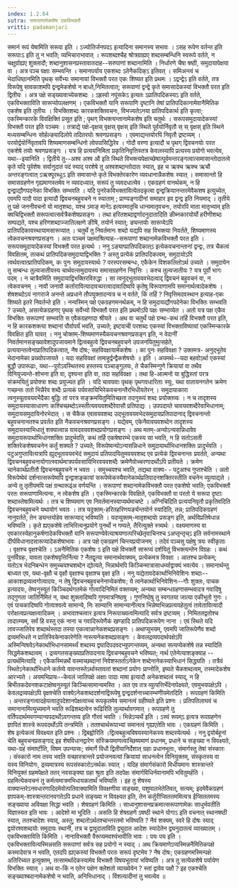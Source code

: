 ```yaml
---
index: 1.2.64
sutra: सरूपाणामेकशेष एकविभक्तौ
vritti: padamanjari
---
```


 समानं रूपं येषामिति सरूपा इति । ऽज्योतिर्जनपदऽ इत्यादिना समानस्य सभावः । ऽसह रूपेण वर्तन्त इति सरूपाःऽ इति तु न भवति; व्यभिचाराभावात् । रूपशब्दश्चैह श्रोत्रग्राह्यए शब्दसम्बन्धिनि स्वरूपे वर्तते, न चक्षुर्ग्राह्यए शुक्लादौ; शब्दानुशासनप्रस्तावातदाह--सरुपाणां शब्दानामिति । निर्धारणे चैषा षष्ठी, समुदायापेक्षया वा । अत्र पञ्च पक्षाः सम्भवन्ति । समानपर्याय एकशब्दः ऽतेनैकदिक्ऽ इतिवत् । समिअन्त्वं च भेदाधिष्ठानमिति पृथक् सर्वेभ्यः समानायां विभक्तौ परत एकः शिष्यत इति प्रथमः । ऽद्वन्द्वेऽ इति वर्तते, तत्र विरूपेषु सावकाशमपि द्वन्द्वमेकशेषो न बाध्ते,निमितत्वात्; सरूपाणां द्वन्द्वे कृते समासादेकस्यां विभक्तौ परत इति द्वितीयः । अत्र पक्षे सड्ख्यावाच्येकशब्दः । ऽह्रस्वो नपुंसकेऽ इत्यतः ऽप्रातिपदिकस्यऽ इति वर्तते, एकविभक्ताविति सारूप्योपलक्षणम् । एकविभक्तौ यानि सरूपाणि दृष्टानि तेषां प्रातिपदिकानामेवानैमितिक एकशेष इति तृतीयः । विभक्तिशब्दः कारकशक्तिवचनः, विभज्यतेऽनया प्रातिपदिकार्थ इति कृत्वा; एकस्मिन्कारके विवक्षिक्तिं प्रसूत इति ; पृथग् विभक्त्यन्तानामेकशेष इति चतुर्थः । सरूपसमुदायादेकस्यां विभक्तौ परत इति पञ्चमः । तत्राद्ये पक्षे-वृक्षस् वृक्षस् वृक्षस् इति स्थिते पूर्वयोर्निवृतौ स् स् वृक्षस् इति स्थिने मध्यसम्बन्धिनः सोर्हल्ङ्यादिलोपे तदितरयोः श्रवणप्रसङ्गः । एवमाद्यन्तयोरपि निवृतौ द्रष्टव्यम् । परयोर्द्वयोर्निवृतावपि शिष्यमाणसम्बन्धिनो लोपपासिद्धिरेव । गोदौ वरणा इत्यादौ च पृथग् द्विवचनयोः परत एकशेषे तयोः श्रवणप्रसङ्गः । यत्र हि प्रत्ययनिमिता प्रकृतिनिवृत्तिस्तत्र केवलस्यापि प्रत्यस्य प्रयोगो भवत्येव, यथा--इयानिति । द्वितीये तु--अश्व अश्व औ इति स्थिते विभक्त्यपेक्षाच्छेषात्पूर्वमन्तरङ्गत्वात्समासान्तोदातत्वे कृते यदि पूर्वशेषः सर्वानुदातं पदं स्याद् परशेषे तु अश्वशब्दान्तोदातः स्यात्, इह च ऋक्च ऋक्च ऋचौ अन्तरङ्गत्वात् ऽऋक्पूरब्धूःऽ इति समासान्ते कृते विभक्तेरकारेण व्यवधानान्नैकशेषः स्यात् । समासान्तो हि समासग्रहणेन गृह्यमाणस्तमेव न व्यवदध्यात्, सरूपं तु व्यवदधात्येव । एकग्रहणं वानर्थकम्, न हि द्वन्द्वाद्यौगपदनेका विभक्तिः सम्भवति । यदि पुनरेकविभक्तावित्येतदकृत्वा द्वन्द्वक्रियानन्तरमेवैकशष इत्युच्येत, एवमपि पादौ पादा इत्यादौ द्विवचनबहुवचने न स्याताम् ; प्राण्यङ्गादीनां समाहार इव द्वन्द्व इति नियमाद् । तृतीये तु पक्षे जननीवचनो यो मातृशब्दः, यश्च ऽमाङ् मानेऽ इत्यस्मातृचि धान्यमातृवचनः, तयोरपि माता मातृभ्याम् इति क्वचिद्विभक्तौ सरूपत्वात्सर्वत्रैकशेषप्रसङ्गः । तथा हरितशब्दाद्वर्णादनुदातादिति ङीब्नकारयोर्यो हरीणीशब्दः सम्पद्यते, यश्च हरिणशब्दाज्जातिलक्षणे ङीषि, तयोर्न स्यात्; ङ्यन्तयोः सारूप्येऽपि प्रातिपदिकावस्थायामसारूप्यात् । चतुर्थे तु निवर्तमानः शब्दो यद्यपि सह विभक्त्या निवर्तते, शिष्यमाणस्य त्वेकवचनश्रवणप्रसङ्गः । अतः पञ्चमं पक्षमाश्रित्याह--सरूपाणां शब्दानामेकविभक्तौ परत इति । सरूपसमूदायादेकस्यां विभक्तौ परत इत्यर्थः । ननु ऽङ्याप्प्रातिपदिकात्ऽ इत्येकवचनान्तानां द्वन्द्वः, तत्र चैकत्वं विवक्षितम्, तत्कथं प्रातिपदिकसमुदायाद्विभक्तिः ? अस्तु प्रत्येकं प्रातिपदिकत्वम्, समुदायोऽपि त्वर्थवत्वात्प्रातिपदिकम्, कः पुनः समुदायस्यार्थः ? परस्परसम्बन्धः, एकैकेन विशकलितोऽर्थ उच्यते । समुदायेन तु सम्बन्धः तुल्यजातीयस्य चार्थवत्समुदायस्य समासग्रहणेन निवृत्तिः । कश्च तुल्यजातीयः ? यत्र पूर्वो भागः पदम् । न चात्रैवमिति समुदायाद्विभक्तिरविरुद्धा । सा त्वनुद्भूतावयवभेदत्वाद् द्विवचनं बहुवचनं वा, न त्वेकवचनम् । नावौ जनावौ कर्तारावित्यादावच्परत्वादावादिष्वपि कृतेषु विरूपाणामपि समानार्थत्वादेकशेषः । शेषशब्दोऽयं नागराजे अनन्ते अप्रधाने तौपयुक्तादन्यत्र च न वर्तते, किं तर्हि ? निवृत्तिमदवस्थान इत्याह-एकः शिष्यते इतरे निवर्तन्ते इति । नन्वस्मिन् पक्षे एकग्रहणमनर्थकम्, न हि समुदायद्यौगपदेनेका विभक्तिः सम्भवति ? उच्यते, असत्येकग्रहणए पृथक् सर्वेभ्यो विभक्तौ परत इति प्रथमोऽपि पक्षः सम्भाव्येत । अतो यत्र पक्ष एकैव विभक्तिः सरूपाणां सम्भवति स एवैकग्रहणादा श्रीयते । अथ वा चतुर्थे पक्षे ग्रन्थः-कथं तर्हि विभक्तौ परत इति, न हि कारकशक्त्या शब्दानां पौर्वापर्यं भवति, उच्यते; इष्टवाची परशब्दः एकस्यां विभक्ताविष्यायां एकस्मिन्कारके विवक्षित इति यावत् । ननु चोक्तम्-शिष्यमाणस्यैकवचनश्रवणप्रसङ्ग इति, न वेदानीं निवर्तमानसङ्ख्यावेशादुपजायमाने द्वित्वबहुत्वे द्विवचनबहुवचने उपजनयितुमुत्सहेते, प्रत्ययान्तत्वेनाप्रातिपदिकत्वात्, नैष दोषः; सहविवक्षायामेकशेषः । का पुनः सहविवक्षा ? उक्तमत्र- अनुद्भूतेव भेदानामेका प्रख्योपजायते । यदा सहविवक्षां तामाहुर्द्वन्द्वैकशेषयोः ॥ इति । अयमर्थः--यदा बहवोऽर्था एकस्यां बुद्धौ उपारूढाः, यथा--पुरोऽवस्थितस्य हस्तस्य पञ्चाङ्गुलयः, ते चैकस्मिन्गुणे क्रियायां वा तथैव विनियुज्यन्ते-शोभना इति वा, दृश्यन्त इति वा, तदा सहविवक्षा । तथा हि-आत्मनो या बुद्धिस्तां परत्र संक्रमयितुं प्रयोक्त्रा शब्दः प्रयुज्यत इति । यदि चावयवाः पृथक् पृथगवधारिताः स्युः, यथा वातायनगतेन क्रमेण गच्छन्तः ततो भिन्नैरेव शब्दैः प्रत्यकं पर्यवसायिभिरेकवचनान्तैरभिधीयतेरन् । समुदायाकारा त्वनुस्यूतावयवभैदैका बुद्धिः तां परत्र सङ्क्रमयितुमितिच्छता तदनुरूपं शब्दः प्रयोक्तव्यः । न च तादृशस्य समुदायस्यासाधारणः कश्चिच्छब्दोऽस्स्तीत्यवयवशब्दैरेवासौ प्रतिपाद्यः । उपपदाय्ते चावयवशब्दैरेवाभिधानाम्; समुदायसमुदायिनोरभेदात् । स चैकैक एवावयवशब्द उद्भूतावयवभेदसमुदायप्रतिपादानाद् द्विवचनान्तो बहुवचनानतश्च प्रवर्तत इति नैकवचनश्रवणप्रसङ्गः । यद्येवम्, एकेनैवावयवशब्देन तादृशस्य समुदायस्याभिधातुं शक्यात्वान्न यावदवयवशब्दप्रयोगप्रसङ्गः । अथ मतम्-अन्योऽन्यसन्निधावेव समुदायरूपार्थाभिधानशक्तिः प्रादुर्भवति, कथं तर्हि एकषेषारम्भे एकस्य सा भवति, न हि सतोऽसती शक्तिरेकशेषवचनेन कर्तुं शक्यते ? उच्यते; विरूपेष्वन्योऽन्यसन्निधाने समुदायार्थाभिधानशक्तिः प्रादुर्भवति । पटुअगुप्तावित्यत्रापि ह्युद्भूतावयवभेदं समुदायं प्रतिपादयितुमवयवशब्द एव प्रत्येकं द्विवचनान्तः प्रवर्तते, अन्यथा द्विवचनबहुवचनायोगात्स्वार्थमात्रपर्यवसायिभिरवयवशब्दैः क्रमेणैवोच्चरणादर्थोऽपि प्रतीयते । क्रमेण चानेकार्थप्रतीतौ द्विवचनबहुवचने न भवतः । समुच्चयश्च भवति, तद्यथा वाक्य- - पटुअश्च गुप्तश्चेति । अतो विरूपेष्वेवं दर्शनात्सरूपेष्वपि द्वन्द्वाशङ्कायां सरूपेष्वेकस्यैवानेकार्थप्रतिपादनशक्तिरस्तीति वचनेन व्युत्पाद्यते । अन्ये तु तृतीयमपि पक्षं ग्रन्थारूढ्ंअ वर्णयन्ति । सरूपाणां शब्दानामेकविभक्तौ परत एकशेषो भवति; एकविभक्तौ परतः सरूपाणामित्यन्वः, न त्वेकशेष इति । एकस्मिन्कारके विवक्षिते, एकविभक्तौ वा परतो ये सरूपा दृष्टाः शब्दास्तेषामित्यर्थः । तत्र च शिष्यमाण एव निवर्तमानस्याप्यर्थमाचष्टे । अग्निचिदिति प्रत्ययनिवृतौ प्रकृतिवदिति द्विवचनबहुवचने यथायोगं भवतः । तत्र यदुक्तम्-हरितहरिणयर्ङ्यन्तयोर्न स्यादिति, तन्न; प्रातिपदिकग्रहणं नानुवर्तते, तेन ङ्यन्तयोहेव सारूप्याद् भविष्यति । यदप्युक्तम्-मातृशब्दयोः प्रसङ्ग इति, अर्थविप्रतिषेधान्न भविष्यति । कृते ह्यएकशेषे ताभिरित्यनुप्रयोगे पुनर्थो न गम्यते, तैरित्युक्ते स्त्र्यर्थः । वक्ष्यमाणस्य वा एवकारस्येहानुकर्षणादेकविभक्तौ यानि सरूपाण्येवेत्याश्रयणात्परिच्छेतृवाचिनश्च ऽअप्तृन्तृच्ऽ इति सर्वनामस्थाने दीर्घविधानादसारूप्यादेकशेषाभावः । अत्र पक्षे एकग्रहणं चिन्त्यप्रयोजनम् । तदेवं पञ्चसु पक्षेषु त्रयः स्वीकृताः । वृक्षश्च वृक्षश्चेति । ऽअनैमितिक एकशेषः ऽ इति पक्षे विभक्तौ सारूप्यं दर्शयितुं विभक्त्यन्तेन विग्रहः । कथं पुनर्विग्रहः, यावता एकशेषवृत्तिर्नित्या ? नैतद्वृत्या समानार्थवाक्यम्, प्रत्येकमत्र विवक्षा । आतश्च प्रत्येकम्; यतोऽत्र भेदनिबन्धेन समुच्चयश्चशब्देन द्योत्यते, भिन्नार्थमपि किञ्चिन्मात्रासाधर्म्याद्वाक्यं भवत्येव । समानार्थन्तु बाध्यत एव, यथा-वृक्षौ च वृक्षौ वृक्षाश्च वृक्षाश्च वृक्षा इति । ननु यद्येतावदेकार्थाभिनिवेशिनः शब्दाः--आकाशद्रव्यत्वगोत्वादयः, न तेषु द्विवचनबहुवचनेनाप्येकशेषः; ये त्वनेकार्थाभिनिवेशिनः--गौः शुक्लः, पाचक इत्यादयः, तेष्वनुस्यूतं किञ्चिदर्थगतमेकं गोत्वादिनिमितं वक्तव्यम्; अन्यथा सम्बन्धग्रहणासम्भवादत्र गवादिषु तद्गुणता जातिर्निमितं न, यथा शुक्लादिष्वपि गुणमात्रनिष्ठषु । गुणनिष्ठेषु तु स्वगतया जात्या एकीभूतो गुणः । एवं पाचकादिष्वपि गोत्वाश्वत्वे सामान्ये, निः साम्यानि सामान्यानीत्यत्र भिन्नेष्वभिन्नप्रत्ययहेतुत्वं तावेतावित्यादौ परोक्षत्वप्रत्यक्षत्वादिकम् । अभावाश्चत्वार इत्यत्र निरूपाख्यत्वमित्यादि सर्वत्र द्रष्टव्यम् । निमिततद्वतोश्च तादात्म्यम्, सर्वं हि वस्तु एकं नाना च गवादिरूपेणैकं खण्डादि प्रातिपदिकरूपेण नाना । एवं स्थिते यदि तावज्जातिरेव शब्दार्थस्तदा तस्या एकत्वान्नानेकशब्दप्रसङ्गः । अथाप्युभयम्, एवमपि जातिरूपेणैव शब्दो द्रव्यमभिधते न प्रातिस्विकेनाकारेणेति नास्त्यनेकशब्दप्रसङ्गः । केवलद्रव्यपदार्थपक्षेऽपि अस्मिन्विषयेऽनेकार्थाभिधानसामर्थ्यं शब्दस्य द्व्यादिपदवदभ्युपगन्तव्यम्, अन्यथा सत्यप्येकशेषे तन्न स्यादिति सिद्धमेकशब्दत्वम् । द्रव्यगतसङ्ख्याप्रतिपादनाय द्विवचनबहुवचने भविष्यत; नार्थ एतेनेत्याशङ्क्याह -- प्रत्यर्थमित्यादि । एकैकस्मिन्नर्थे यस्माच्छब्दानां निवेशस्ततोऽनेकेन शब्देनानेकस्याभिधानं सिद्ध्यति । तत्रैवं स्थितेऽनेकार्थाभिधाने कर्तव्ये यावन्तस्तेऽर्थास्तावतां शब्दानां प्रयोगः प्राप्नोति, इष्यते चैकशब्दत्वम्, तस्मादेकशेष आरभ्यते । अयमभिप्रायः--केवलं जातिपक्षे अक्षाः पादाः माषा इत्यादौ अनेकशब्दत्वं स्याद्, न हि बिभीतकदेवनशकटाक्षेष्वनुस्यूतं किञ्चित्सामान्यमस्ति । अत एव तत्र व्युत्पत्तिर्भेदेनापेक्ष्यते, एवमुभयपक्षेऽपि । केवलद्रव्यपक्षेऽपि वृक्षश्चेति वाक्येऽनेकशब्ददर्शनाद्विरूपेषु द्वन्द्वदर्शनाच्चारम्भणीयमेतदिति । रूपग्रहणं किमिति । अन्तरङ्गत्वादहेयत्वादुपदेशानपेक्षत्वाच्च रूपकृतमेव समानत्वं ग्रहीष्यते इति प्रश्नः । प्रतिपतिलाघवं च समानानामित्युच्यमाने भवति रूढिशब्दत्वेन रूढिरिति तुल्यार्थावगमात् । रूपग्रहणे तु वर्तिपदार्थमवगम्यान्यपदार्थोऽवगन्तव्य इति गौरवं भवति । भिन्नेऽप्यर्थे इति । ऽस्वं रूपम्ऽ इत्यत्र रूपग्रहणेन ज्ञापितं शास्त्रे रूपवदर्थोऽपि तन्त्रमिति । ततश्चार्थरूपाभ्यां समानत्वं गृह्यएतेति भावः । एकग्रहणं किमिति । शेष इत्येकत्वं विवक्ष्यत इति प्रश्नः । द्विबह्वोरिति ।द्वित्वबहुत्वविषयस्यानेकस्य शब्दस्येत्यर्थः । ननु द्वयोर्बहूनां चेति बहुवचनप्रसङ्गाद् इह शेषविधानद्वारेण संस्क्रियमाणत्वाच्छिष्यमाणं प्रधानम्, प्रधाने च सङ्ख्या न विवक्ष्यते, यथा-ग्रहं संमार्ष्टीति, विषम उपन्यासः; संमार्गे विधौ द्वितीयानिर्देशात् ग्रहाः प्रधानभूताः, संमार्गस्तु तेषां संस्कारः । संस्कारो नाम तस्य भवति यच्छास्त्रान्तरे प्रयोजनवत्यां क्रियायां साधनत्वेन विनियुक्तम्, संस्कृतस्य वा यस्य विनियोगः, द्रव्यमात्रस्य रूपसंस्कारोऽनर्थकः स्यात् । यदिह संमार्गसंकारो विधीयमानः शास्त्रान्तरे विनियुक्तं ग्रहमपेक्षते ततर् नवसङ्क्या ग्रहा श्रुता इति तदपेक्षः संमार्गविधिर्नवानामपि भवितुमर्हति । ग्रहमित्येकवचनं तु कर्मत्वमात्रमभिधायकतार्थं भविष्यति । इह तु शेषस्य वाक्यान्तरेऽनवधारणादिदमेवोत्पतिवाक्यामिति विवक्षणीया सङ्ख्या, पशुमालभेतेतिवत्, सत्यम्; इदमेवैकग्रहणं ज्ञापकम्-शास्त्रान्तरानवगतेऽपि प्रधाने सङ्ख्या न विवक्ष्यत इति, तेन कर्तुरीप्सिततममित्यत्र ईप्सिततमस्य सङ्ख्याया अविवक्षा सिद्धा भवति । शेषग्रहणं किमिति । साध्वनुशासनप्रक्रमात्सरूपाणामेकः साधुर्भवतीति विज्ञास्यत इति भावः । आदेशो मा भूदिति । असति हि शेषग्रहणे ऽषष्ठी स्थाने योगाऽ इति वचनात् स्थानषष्ठी स्यात्, ततश्चादेशः स्याद्, अस्तु; शब्दतोऽर्थतश्चान्तरतमो भविष्यति ? नैवं शक्यम्, स्वरे हि दोषः स्याद् द्वयोरश्वशब्दयोः समुदायः स्थानी, तत्र च द्वावुदाताविति द्व्युदात आदेशः स्यादेतेन द्व्यनुदातत्वं व्याख्यातम् । एकविभक्ताविति किमिति । नानाविभक्तौ वैरूप्यमवश्यंभावीति भावः । पयः पय इति । एकविभक्तावित्यस्मिन्नसति सरूपाणां सर्वत्र सह प्रयोगो न स्याद् । अथ क्रियमाणेऽप्यस्मिन्ननैमितिकपक्षे कस्मादेवात्र न भवति, एतदपि ह्यएकस्यां विभक्तौ परतः सरूपं दृष्टमेव ? नैष दोषः; एकग्रहणमस्मिन्पक्षे अतिरिच्यत इत्युक्तम्, तत्सामर्थादेकस्यामेव विभक्तौ विषयभूतायां भविष्यति । अत्र तु सत्येकशेषे पर्यायेण विभक्तिः स्यात् । अथ वा-किं न एतेन पक्षेण क्लेशतो व्याख्येयेन ? स्तां द्वावेव पक्षौ ? इह एकश्चेति सङ्ख्याश्बदानामेकशेषो न भवति, अनिभिधानाद् । विंशत्यादीनां तु भवत्येव ॥